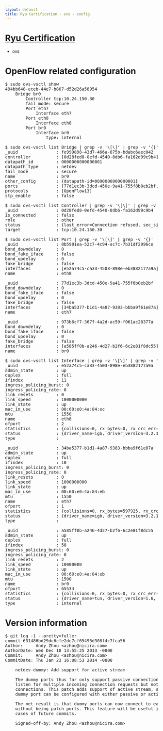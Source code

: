 ```yaml
---
layout: default
title: Ryu Certification - ovs - config
---
```

# [Ryu Certification](http://osrg.github.io/ryu/certification.html)
* ovs 

# OpenFlow related configuration
<pre>
$ sudo ovs-vsctl show
494bb648-eceb-44e7-b807-d52d26a58954
    Bridge br0
        Controller tcp:10.24.150.30
        fail_mode: secure
        Port eth7
            Interface eth7
        Port eth8
            Interface eth8
        Port br0
            Interface br0
                type: internal

$ sudo ovs-vsctl list Bridge | grep -v '\[\]' | grep -v '{}'
_uuid               : fe999898-43d7-466a-875b-bdabc6aec042
controller          : [0d28fed8-0efd-4540-8db6-fa162d99c9b4]
datapath_id         : 0000000000000001
datapath_type       : netdev
fail_mode           : secure
name                : br0
other_config        : {datapath-id=0000000000000001}
ports               : [77d1ec3b-3dcd-450e-9a41-755f8b0eb2bf, 8b5981ea-52c7-4c94-ac7c-7b31df2996ce, 973b6cf7-367f-4a2d-ac59-f061ac20377a]
protocols           : [OpenFlow13]
stp_enable          : false

$ sudo ovs-vsctl list Controller | grep -v '\[\]' | grep -v '{}'
_uuid               : 0d28fed8-0efd-4540-8db6-fa162d99c9b4
is_connected        : false
role                : other
status              : {last_error=Connection refused, sec_since_connect=302, sec_since_disconnect=0, state=BACKOFF}
target              : tcp:10.24.150.30

$ sudo ovs-vsctl list Port | grep -v '\[\]' | grep -v '{}'
_uuid               : 8b5981ea-52c7-4c94-ac7c-7b31df2996ce
bond_downdelay      : 0
bond_fake_iface     : false
bond_updelay        : 0
fake_bridge         : false
interfaces          : [e52a74c5-ca33-4503-898e-eb3882177a9a]
name                : eth8

_uuid               : 77d1ec3b-3dcd-450e-9a41-755f8b0eb2bf
bond_downdelay      : 0
bond_fake_iface     : false
bond_updelay        : 0
fake_bridge         : false
interfaces          : [34ba5377-b1d1-4a87-9383-bbba9f61e87a]
name                : eth7

_uuid               : 973b6cf7-367f-4a2d-ac59-f061ac20377a
bond_downdelay      : 0
bond_fake_iface     : false
bond_updelay        : 0
fake_bridge         : false
interfaces          : [a585ff0b-a246-4d27-b2f6-6c2e81f8dc55]
name                : br0

$ sudo ovs-vsctl list Interface | grep -v '\[\]' | grep -v '{}'
_uuid               : e52a74c5-ca33-4503-898e-eb3882177a9a
admin_state         : up
duplex              : full
ifindex             : 11
ingress_policing_burst: 0
ingress_policing_rate: 0
link_resets         : 0
link_speed          : 1000000000
link_state          : up
mac_in_use          : 00:60:e0:4a:84:ec
mtu                 : 1550
name                : eth8
ofport              : 2
statistics          : {collisions=0, rx_bytes=0, rx_crc_err=0, rx_dropped=0, rx_errors=0, rx_frame_err=0, rx_over_err=0, rx_packets=0, tx_bytes=152372, tx_dropped=0, tx_errors=0, tx_packets=1623}
status              : {driver_name=igb, driver_version=3.2.10-k, firmware_version=3.10-0}
type                : 

_uuid               : 34ba5377-b1d1-4a87-9383-bbba9f61e87a
admin_state         : up
duplex              : full
ifindex             : 10
ingress_policing_burst: 0
ingress_policing_rate: 0
link_resets         : 0
link_speed          : 1000000000
link_state          : up
mac_in_use          : 00:60:e0:4a:84:eb
mtu                 : 1550
name                : eth7
ofport              : 1
statistics          : {collisions=0, rx_bytes=597925, rx_crc_err=0, rx_dropped=0, rx_errors=0, rx_frame_err=0, rx_over_err=0, rx_packets=6028, tx_bytes=0, tx_dropped=0, tx_errors=0, tx_packets=0}
status              : {driver_name=igb, driver_version=3.2.10-k, firmware_version=3.10-0}
type                : 

_uuid               : a585ff0b-a246-4d27-b2f6-6c2e81f8dc55
admin_state         : up
duplex              : full
ifindex             : 58
ingress_policing_burst: 0
ingress_policing_rate: 0
link_resets         : 2
link_speed          : 10000000
link_state          : up
mac_in_use          : 00:60:e0:4a:84:eb
mtu                 : 1500
name                : br0
ofport              : 65534
statistics          : {collisions=0, rx_bytes=0, rx_crc_err=0, rx_dropped=0, rx_errors=0, rx_frame_err=0, rx_over_err=0, rx_packets=0, tx_bytes=0, tx_dropped=0, tx_errors=0, tx_packets=0}
status              : {driver_name=tun, driver_version=1.6, firmware_version=N/A}
type                : internal
</pre>

# Version information
<pre>
$ git log -1 --pretty=fuller
commit 631486bd29dc6cfe2dc7cf65495d308f4c7fca56
Author:     Andy Zhou &lt;azhou@nicira.com&gt;
AuthorDate: Wed Dec 18 13:55:25 2013 -0800
Commit:     Andy Zhou &lt;azhou@nicira.com&gt;
CommitDate: Thu Jan 23 16:08:53 2014 -0800

    netdev-dummy: Add support for active stream
    
    The dummy ports thus far only support passive connections. It can
    listen for multiple incoming connection requests but not make active
    connections. This patch adds support of active stream, so that a
    dummy port can be configured with either passive or active connections.
    
    The net result is that dummy ports can now connect to each other,
    without being patch ports. This feature will be useful in adding test
    cases of future commits.
    
    Signed-off-by: Andy Zhou &lt;azhou@nicira.com&gt;
</pre>

